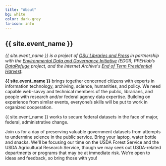 ```yaml
---
title: "About"
bg: white
color: dark-grey
fa-icon: info
---
```


## {{ site.event_name }}

_{{ site.event_name }} is a project of [OSU Libraries and Press](http://library.oregonstate.edu/) in partnership with the [Environmental Data and Governance Initiative](https://envirodatagov.org/) (EDGI), PPEHlab’s  [DataRefuge](http://www.ppehlab.org/datarefuge) project, and the Internet Archive's [End of Term Presidential Harvest](http://eotarchive.cdlib.org/)._

**{{ site.event_name }}** brings together concerned citizens with experts in information technology, archiving, science, humanities, and policy. We need capable web-savvy and technical members of the public, librarians, and people with research and/or federal agency data expertise. Building on experience from similar events, everyone’s skills will be put to work in organized cooperation.

{{ site.event_name }} works to secure federal datasets in the face of major, federal, administrative change.

Join us for a day of preserving valuable government datasets from attempts to undermine science in the public service. Bring your laptop, water bottle and snacks. We'll be focusing our time on the USDA Forest Service and the USDA Agricultural Research Service, though we may seek out USDA-related departments or programs that may be at immediate risk. We're open to ideas and feedback, so bring those with you!



